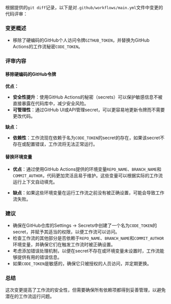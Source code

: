 根据提供的`git diff`记录，以下是对`.github/workflows/main.yml`文件中变更的代码评审：

### 变更概述
- 移除了硬编码的GitHub个人访问令牌`GITHUB_TOKEN`，并替换为GitHub Actions的工作流秘密`CODE_TOKEN`。

### 评审内容

#### 移除硬编码的GitHub令牌
**优点：**
- **安全性提升**：使用GitHub Actions的秘密（secrets）可以保护敏感信息不被直接暴露在代码库中，减少安全风险。
- **可管理性**：通过GitHub UI或API管理secret，可以更容易地更新令牌而不需要更改代码。

**缺点：**
- **依赖性**：工作流现在依赖于名为`CODE_TOKEN`的secret的存在，如果该secret不存在或配置错误，工作流将无法正常运行。

#### 替换环境变量
- **优点**：通过使用GitHub Actions提供的环境变量`REPO_NAME`、`BRANCH_NAME`和`COMMIT_AUTHOR`，代码更加灵活且易于维护。这些变量可以根据实际的工作流运行上下文自动填充。

- **缺点**：如果这些环境变量在运行工作流之前没有被正确设置，可能会导致工作流失败。

### 建议
- 确保在GitHub仓库的Settings -> Secrets中创建了一个名为`CODE_TOKEN`的secret，并赋予其适当的权限，以便工作流可以访问。
- 检查工作流的其他部分是否依赖于`REPO_NAME`、`BRANCH_NAME`和`COMMIT_AUTHOR`环境变量，并确保它们在触发工作流时被正确设置。
- 考虑添加错误处理机制，以便在secret不存在或环境变量未设置时，工作流能够提供有用的错误信息。
- 如果`CODE_TOKEN`是敏感的，确保它只被授权的人员访问，并定期更换。

### 总结
这次变更提高了工作流的安全性，但需要确保所有依赖项都得到妥善管理，以避免潜在的工作流运行问题。